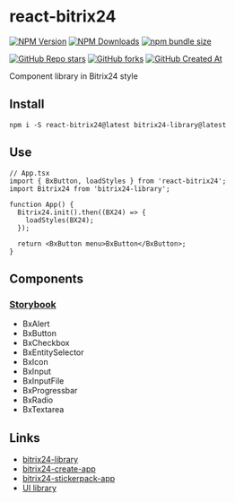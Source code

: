 # react-bitrix24

[![NPM Version](https://img.shields.io/npm/v/react-bitrix24?style=flat&logo=npm&label=version&color=cb3837)](https://www.npmjs.com/package/react-bitrix24)
[![NPM Downloads](https://img.shields.io/npm/dw/react-bitrix24?style=flat&logo=npm&color=cb3837)](https://www.npmjs.com/package/react-bitrix24)
[![npm bundle size](https://img.shields.io/bundlephobia/min/react-bitrix24?style=flat&logo=npm&color=cb3837)](https://www.npmjs.com/package/react-bitrix24)

[![GitHub Repo stars](https://img.shields.io/github/stars/astrotrain55/ui-bitrix24?style=flat&logo=github)](https://github.com/astrotrain55/ui-bitrix24)
[![GitHub forks](https://img.shields.io/github/forks/astrotrain55/ui-bitrix24?style=flat&logo=github)](https://github.com/astrotrain55/ui-bitrix24)
[![GitHub Created At](https://img.shields.io/github/created-at/astrotrain55/ui-bitrix24?style=flat&logo=github)](https://github.com/astrotrain55/ui-bitrix24)

Component library in Bitrix24 style

## Install

```nodejs
npm i -S react-bitrix24@latest bitrix24-library@latest
```

## Use

```tsx
// App.tsx
import { BxButton, loadStyles } from 'react-bitrix24';
import Bitrix24 from 'bitrix24-library';

function App() {
  Bitrix24.init().then((BX24) => {
    loadStyles(BX24);
  });

  return <BxButton menu>BxButton</BxButton>;
}
```

## Components

### [Storybook](https://astrotrain55.github.io/ui-bitrix24/react)

- BxAlert
- BxButton
- BxCheckbox
- BxEntitySelector
- BxIcon
- BxInput
- BxInputFile
- BxProgressbar
- BxRadio
- BxTextarea

## Links

- [bitrix24-library](https://www.npmjs.com/package/bitrix24-library)
- [bitrix24-create-app](https://www.npmjs.com/package/bitrix24-create-app)
- [bitrix24-stickerpack-app](https://github.com/astrotrain55/bitrix24-stickerpack-app)
- [UI library](https://dev.1c-bitrix.ru/api_d7/bitrix/ui/index.php)
